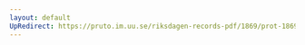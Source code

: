 ```yaml
---
layout: default
UpRedirect: https://pruto.im.uu.se/riksdagen-records-pdf/1869/prot-1869--ak--130/prot-1869--ak--130_013.pdf
---
```


